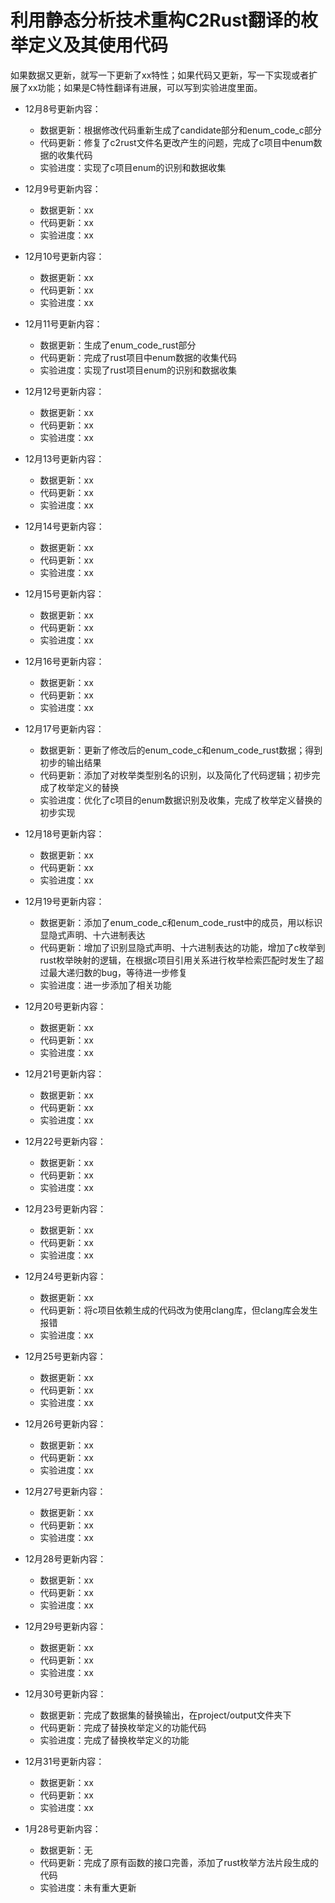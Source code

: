 # 利用静态分析技术重构C2Rust翻译的枚举定义及其使用代码
如果数据又更新，就写一下更新了xx特性；如果代码又更新，写一下实现或者扩展了xx功能；如果是C特性翻译有进展，可以写到实验进度里面。

- 12月8号更新内容：
  - 数据更新：根据修改代码重新生成了candidate部分和enum_code_c部分
  - 代码更新：修复了c2rust文件名更改产生的问题，完成了c项目中enum数据的收集代码
  - 实验进度：实现了c项目enum的识别和数据收集

- 12月9号更新内容：
  - 数据更新：xx
  - 代码更新：xx
  - 实验进度：xx

- 12月10号更新内容：
  - 数据更新：xx
  - 代码更新：xx
  - 实验进度：xx

- 12月11号更新内容：
  - 数据更新：生成了enum_code_rust部分
  - 代码更新：完成了rust项目中enum数据的收集代码
  - 实验进度：实现了rust项目enum的识别和数据收集

- 12月12号更新内容：
  - 数据更新：xx
  - 代码更新：xx
  - 实验进度：xx

- 12月13号更新内容：
  - 数据更新：xx
  - 代码更新：xx
  - 实验进度：xx

- 12月14号更新内容：
  - 数据更新：xx
  - 代码更新：xx
  - 实验进度：xx

- 12月15号更新内容：
  - 数据更新：xx
  - 代码更新：xx
  - 实验进度：xx

- 12月16号更新内容：
  - 数据更新：xx
  - 代码更新：xx
  - 实验进度：xx

- 12月17号更新内容：
  - 数据更新：更新了修改后的enum_code_c和enum_code_rust数据；得到初步的输出结果
  - 代码更新：添加了对枚举类型别名的识别，以及简化了代码逻辑；初步完成了枚举定义的替换
  - 实验进度：优化了c项目的enum数据识别及收集，完成了枚举定义替换的初步实现

- 12月18号更新内容：
  - 数据更新：xx
  - 代码更新：xx
  - 实验进度：xx

- 12月19号更新内容：
  - 数据更新：添加了enum_code_c和enum_code_rust中的成员，用以标识显隐式声明、十六进制表达
  - 代码更新：增加了识别显隐式声明、十六进制表达的功能，增加了c枚举到rust枚举映射的逻辑，在根据c项目引用关系进行枚举检索匹配时发生了超过最大递归数的bug，等待进一步修复
  - 实验进度：进一步添加了相关功能

- 12月20号更新内容：
  - 数据更新：xx
  - 代码更新：xx
  - 实验进度：xx

- 12月21号更新内容：
  - 数据更新：xx
  - 代码更新：xx
  - 实验进度：xx

- 12月22号更新内容：
  - 数据更新：xx
  - 代码更新：xx
  - 实验进度：xx

- 12月23号更新内容：
  - 数据更新：xx
  - 代码更新：xx
  - 实验进度：xx

- 12月24号更新内容：
  - 数据更新：xx
  - 代码更新：将c项目依赖生成的代码改为使用clang库，但clang库会发生报错
  - 实验进度：xx

- 12月25号更新内容：
  - 数据更新：xx
  - 代码更新：xx
  - 实验进度：xx

- 12月26号更新内容：
  - 数据更新：xx
  - 代码更新：xx
  - 实验进度：xx

- 12月27号更新内容：
  - 数据更新：xx
  - 代码更新：xx
  - 实验进度：xx

- 12月28号更新内容：
  - 数据更新：xx
  - 代码更新：xx
  - 实验进度：xx

- 12月29号更新内容：
  - 数据更新：xx
  - 代码更新：xx
  - 实验进度：xx

- 12月30号更新内容：
  - 数据更新：完成了数据集的替换输出，在project/output文件夹下
  - 代码更新：完成了替换枚举定义的功能代码
  - 实验进度：完成了替换枚举定义的功能

- 12月31号更新内容：
  - 数据更新：xx
  - 代码更新：xx
  - 实验进度：xx

- 1月28号更新内容：
  - 数据更新：无
  - 代码更新：完成了原有函数的接口完善，添加了rust枚举方法片段生成的代码
  - 实验进度：未有重大更新